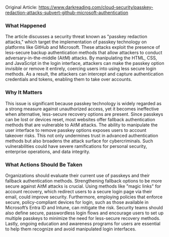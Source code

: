 Original Article: https://www.darkreading.com/cloud-security/passkey-redaction-attacks-subvert-github-microsoft-authentication

### What Happened

The article discusses a security threat known as "passkey redaction attacks," which target the implementation of passkey technology on platforms like GitHub and Microsoft. These attacks exploit the presence of less-secure backup authentication methods that allow attackers to conduct adversary-in-the-middle (AitM) attacks. By manipulating the HTML, CSS, and JavaScript in the login interface, attackers can make the passkey option invisible or remove it entirely, coercing users into using less secure login methods. As a result, the attackers can intercept and capture authentication credentials and tokens, enabling them to take over accounts.

### Why It Matters

This issue is significant because passkey technology is widely regarded as a strong measure against unauthorized access, yet it becomes ineffective when alternative, less-secure recovery options are present. Since passkeys can be lost or devices reset, most websites offer fallback authentication methods that are vulnerable to AitM attacks. The ability to manipulate the user interface to remove passkey options exposes users to account takeover risks. This not only undermines trust in advanced authentication methods but also broadens the attack surface for cybercriminals. Such vulnerabilities could have severe ramifications for personal security, enterprise operations, and data integrity.

### What Actions Should Be Taken

Organizations should evaluate their current use of passkeys and their fallback authentication methods. Strengthening fallback options to be more secure against AitM attacks is crucial. Using methods like "magic links" for account recovery, which redirect users to a secure login page via their email, could improve security. Furthermore, employing policies that enforce secure, policy-compliant devices for login, such as those available in Microsoft’s Entra ID and Intune, can mitigate the risk. Security teams should also define secure, passwordless login flows and encourage users to set up multiple passkeys to minimize the need for less-secure recovery methods. Lastly, ongoing education and awareness programs for users are essential to help them recognize and avoid manipulated login interfaces.